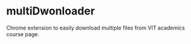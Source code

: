 # multiDwonloader
Chrome extension to easily download multiple files from VIT academics course page.

